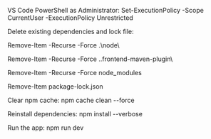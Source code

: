 
VS Code PowerShell as Administrator:
Set-ExecutionPolicy -Scope CurrentUser -ExecutionPolicy Unrestricted



Delete existing dependencies and lock file:

Remove-Item -Recurse -Force .\node\

Remove-Item -Recurse -Force .\.frontend-maven-plugin\

Remove-Item -Recurse -Force node_modules

Remove-Item package-lock.json




Clear npm cache:
npm cache clean --force





Reinstall dependencies:
npm install --verbose


Run the app:
npm run dev



